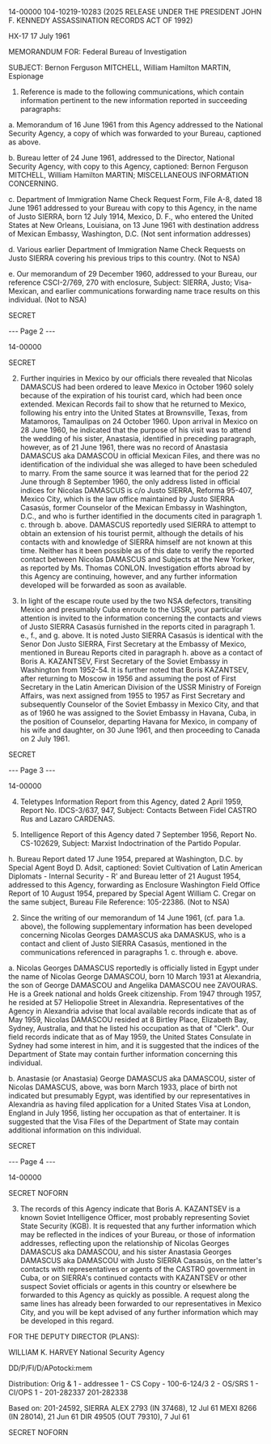 14-00000
104-10219-10283 (2025 RELEASE UNDER THE PRESIDENT JOHN F. KENNEDY ASSASSINATION RECORDS ACT OF 1992)

HX-17
17 July 1961

MEMORANDUM FOR: Federal Bureau of Investigation

SUBJECT: Bernon Ferguson MITCHELL,
William Hamilton MARTIN,
Espionage

1. Reference is made to the following communications, which contain information pertinent to the new information reported in succeeding paragraphs:

a. Memorandum of 16 June 1961 from this Agency addressed to the National Security Agency, a copy of which was forwarded to your Bureau, captioned as above.

b. Bureau letter of 24 June 1961, addressed to the Director, National Security Agency, with copy to this Agency, captioned: Bernon Ferguson MITCHELL, William Hamilton MARTIN; MISCELLANEOUS INFORMATION CONCERNING.

c. Department of Immigration Name Check Request Form, File A-8, dated 18 June 1961 addressed to your Bureau with copy to this Agency, in the name of Justo SIERRA, born 12 July 1914, Mexico, D. F., who entered the United States at New Orleans, Louisiana, on 13 June 1961 with destination address of Mexican Embassy, Washington, D.C. (Not sent information addresses)

d. Various earlier Department of Immigration Name Check Requests on Justo SIERRA covering his previous trips to this country. (Not to NSA)

e. Our memorandum of 29 December 1960, addressed to your Bureau, our reference CSCI-2/769, 270 with enclosure, Subject: SIERRA, Justo; Visa-Mexican, and earlier communications forwarding name trace results on this individual. (Not to NSA)

SECRET

--- Page 2 ---

14-00000

SECRET

2. Further inquiries in Mexico by our officials there revealed that Nicolas DAMASCUS had been ordered to leave Mexico in October 1960 solely because of the expiration of his tourist card, which had been once extended. Mexican Records fail to show that he returned to Mexico, following his entry into the United States at Brownsville, Texas, from Matamoros, Tamaulipas on 24 October 1960. Upon arrival in Mexico on 28 June 1960, he indicated that the purpose of his visit was to attend the wedding of his sister, Anastasia, identified in preceding paragraph, however, as of 21 June 1961, there was no record of Anastasia DAMASCUS aka DAMASCOU in official Mexican Files, and there was no identification of the individual she was alleged to have been scheduled to marry. From the same source it was learned that for the period 22 June through 8 September 1960, the only address listed in official indices for Nicolas DAMASCUS is c/o Justo SIERRA, Reforma 95-407, Mexico City, which is the law office maintained by Justo SIERRA Casasús, former Counselor of the Mexican Embassy in Washington, D.C., and who is further identified in the documents cited in paragraph 1. c. through b. above. DAMASCUS reportedly used SIERRA to attempt to obtain an extension of his tourist permit, although the details of his contacts with and knowledge of SIERRA himself are not known at this time. Neither has it been possible as of this date to verify the reported contact between Nicolas DAMASCUS and Subjects at the New Yorker, as reported by Ms. Thomas CONLON. Investigation efforts abroad by this Agency are continuing, however, and any further information developed will be forwarded as soon as available.

3. In light of the escape route used by the two NSA defectors, transiting Mexico and presumably Cuba enroute to the USSR, your particular attention is invited to the information concerning the contacts and views of Justo SIERRA Casasús furnished in the reports cited in paragraph 1. e., f., and g. above. It is noted Justo SIERRA Casasús is identical with the Senor Don Justo SIERRA, First Secretary at the Embassy of Mexico, mentioned in Bureau Reports cited in paragraph h. above as a contact of Boris A. KAZANTSEV, First Secretary of the Soviet Embassy in Washington from 1952-54. It is further noted that Boris KAZANTSEV, after returning to Moscow in 1956 and assuming the post of First Secretary in the Latin American Division of the USSR Ministry of Foreign Affairs, was next assigned from 1955 to 1957 as First Secretary and subsequently Counselor of the Soviet Embassy in Mexico City, and that as of 1960 he was assigned to the Soviet Embassy in Havana, Cuba, in the position of Counselor, departing Havana for Mexico, in company of his wife and daughter, on 30 June 1961, and then proceeding to Canada on 2 July 1961.

SECRET

--- Page 3 ---

14-00000

4. Teletypes Information Report from this Agency, dated 2 April 1959, Report No. IDCS-3/637, 947, Subject: Contacts Between Fidel CASTRO Rus and Lazaro CARDENAS.

5. Intelligence Report of this Agency dated 7 September 1956, Report No. CS-102629, Subject: Marxist Indoctrination of the Partido Popular.

h. Bureau Report dated 17 June 1954, prepared at Washington, D.C. by Special Agent Boyd D. Adsit, captioned: Soviet Cultivation of Latin American Diplomats - Internal Security - R' and Bureau letter of 21 August 1954, addressed to this Agency, forwarding as Enclosure Washington Field Office Report of 10 August 1954, prepared by Special Agent William C. Cregar on the same subject, Bureau File Reference: 105-22386. (Not to NSA)

2. Since the writing of our memorandum of 14 June 1961, (cf. para 1.a. above), the following supplementary information has been developed concerning Nicolas Georges DAMASCUS aka DAMASKUS, who is a contact and client of Justo SIERRA Casasús, mentioned in the communications referenced in paragraphs 1. c. through e. above.

a. Nicolas Georges DAMASCUS reportedly is officially listed in Egypt under the name of Nicolas George DAMASCOU, born 10 March 1931 at Alexandria, the son of George DAMASCOU and Angelika DAMASCOU nee ZAVOURAS. He is a Greek national and holds Greek citizenship. From 1947 through 1957, he resided at 57 Heliopolie Street in Alexandria. Representatives of the Agency in Alexandria advise that local available records indicate that as of May 1959, Nicolas DAMASCOU resided at 8 Birtley Place, Elizabeth Bay, Sydney, Australia, and that he listed his occupation as that of "Clerk". Our field records indicate that as of May 1959, the United States Consulate in Sydney had some interest in him, and it is suggested that the indices of the Department of State may contain further information concerning this individual.

b. Anastasie (or Anastasia) George DAMASCUS aka DAMASCOU, sister of Nicolas DAMASCUS, above, was born March 1933, place of birth not indicated but presumably Egypt, was identified by our representatives in Alexandria as having filed application for a United States Visa at London, England in July 1956, listing her occupation as that of entertainer. It is suggested that the Visa Files of the Department of State may contain additional information on this individual.

SECRET

--- Page 4 ---

14-00000

SECRET
NOFORN

3. The records of this Agency indicate that Boris A. KAZANTSEV is a known Soviet Intelligence Officer, most probably representing Soviet State Security (KGB). It is requested that any further information which may be reflected in the indices of your Bureau, or those of information addresses, reflecting upon the relationship of Nicolas Georges DAMASCUS aka DAMASCOU, and his sister Anastasia Georges DAMASCUS aka DAMASCOU with Justo SIERRA Casasús, on the latter's contacts with representatives or agents of the CASTRO government in Cuba, or on SIERRA's continued contacts with KAZANTSEV or other suspect Soviet officials or agents in this country or elsewhere be forwarded to this Agency as quickly as possible. A request along the same lines has already been forwarded to our representatives in Mexico City, and you will be kept advised of any further information which may be developed in this regard.

FOR THE DEPUTY DIRECTOR (PLANS):

WILLIAM K. HARVEY
National Security Agency

DD/P/FI/D/APotocki:mem

Distribution:
Orig & 1 - addressee
1 - CS Copy - 100-6-124/3
2 - OS/SRS
1 - CI/OPS
1 - 201-282337
201-282338

Based on:
201-24592, SIERRA
ALEX 2793 (IN 37468), 12 Jul 61
MEXI 8266 (IN 28014), 21 Jun 61
DIR 49505 (OUT 79310), 7 Jul 61

SECRET
NOFORN
